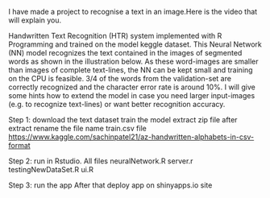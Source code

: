 I have made a project to recognise a text in an image.Here is the video that will explain you.


Handwritten Text Recognition (HTR) system implemented with R Programming and trained on the  model keggle dataset. This Neural Network (NN) model recognizes the text contained in the images of segmented words as shown in the illustration below. As these word-images are smaller than images of complete text-lines, the NN can be kept small and training on the CPU is feasible. 3/4 of the words from the validation-set are correctly recognized and the character error rate is around 10%. I will give some hints how to extend the model in case you need larger input-images (e.g. to recognize text-lines) or want better recognition accuracy.






Step 1:
    download the text dataset train the model
     extract zip file 
     after extract rename the file name   train.csv file
     https://www.kaggle.com/sachinpatel21/az-handwritten-alphabets-in-csv-format

Step 2:
      run in Rstudio. All files 
         neuralNetwork.R
         server.r
         testingNewDataSet.R
         ui.R
         
Step 3: 
      run the app
      After that deploy app on shinyapps.io site
      
